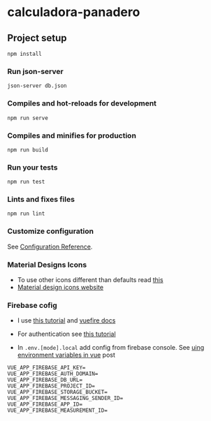 # calculadora-panadero

## Project setup
```
npm install
```

### Run json-server
```
json-server db.json
```

### Compiles and hot-reloads for development
```
npm run serve
```

### Compiles and minifies for production
```
npm run build
```

### Run your tests
```
npm run test
```

### Lints and fixes files
```
npm run lint
```

### Customize configuration
See [Configuration Reference](https://cli.vuejs.org/config/).

### Material Designs Icons

* To use other icons different than defaults read [this](https://vuetifyjs.com/es-MX/customization/icons#install-material-design-icons-js-svg)
* [Material design icons website](https://materialdesignicons.com/) 

### Firebase cofig

* I use  [this tutorial](https://garywoodfine.com/how-to-install-firebase-with-vue-js/) and [vuefire docs](https://vuefire.vuejs.org)

* For authentication see [this tutorial](https://garywoodfine.com/vue-app-with-firebase-authentication/)

* In `.env.[mode].local` add config from firebase console. See [uing environment variables in vue](https://garywoodfine.com/using-environment-variables-in-vue-js/) post

```
VUE_APP_FIREBASE_API_KEY=
VUE_APP_FIREBASE_AUTH_DOMAIN=
VUE_APP_FIREBASE_DB_URL=
VUE_APP_FIREBASE_PROJECT_ID=
VUE_APP_FIREBASE_STORAGE_BUCKET=
VUE_APP_FIREBASE_MESSAGING_SENDER_ID=
VUE_APP_FIREBASE_APP_ID=
VUE_APP_FIREBASE_MEASUREMENT_ID=
```